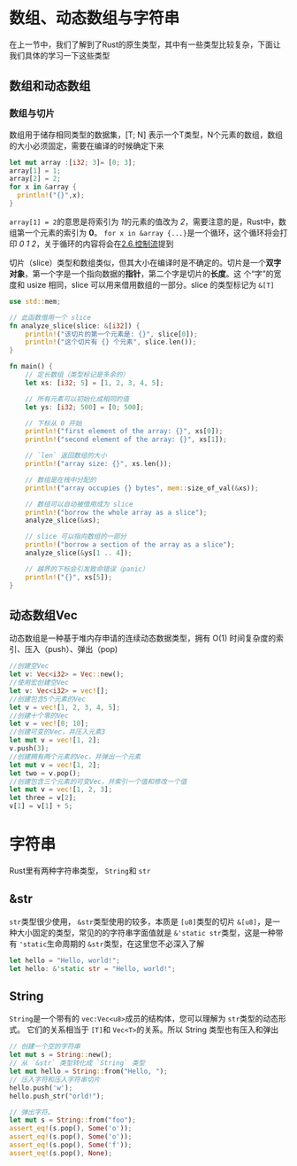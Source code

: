 # 数组、动态数组与字符串


在上一节中，我们了解到了Rust的原生类型，其中有一些类型比较复杂，下面让我们具体的学习一下这些类型

## 数组和动态数组

### 数组与切片

数组用于储存相同类型的数据集，[T; N] 表示一个T类型，N个元素的数组，数组的大小必须固定，需要在编译的时候确定下来

 ```rust
 let mut array :[i32; 3]= [0; 3];
 array[1] = 1;
 array[2] = 2;
 for x in &array {
   println!("{}",x);
 } 
 ```

`array[1] = 2`的意思是将索引为 *1*的元素的值改为 *2*，需要注意的是，Rust中，数组第一个元素的索引为 **0**。 `for x in &array {...}`是一个循环，这个循环将会打印 *0 1 2*，关于循环的内容将会在[2.6.控制流](Rust/src/02/06.md)提到

切片（slice）类型和数组类似，但其大小在编译时是不确定的。切片是一个**双字对象**，第一个字是一个指向数据的**指针**，第二个字是切片的**长度**。这 个“字”的宽度和 usize 相同，slice 可以用来借用数组的一部分。slice 的类型标记为 `&[T]`

 ```rust
 use std::mem;
 
 // 此函数借用一个 slice
 fn analyze_slice(slice: &[i32]) {
     println!("该切片的第一个元素是: {}", slice[0]);
     println!("这个切片有 {} 个元素", slice.len());
 }
 
 fn main() {
     // 定长数组（类型标记是多余的）
     let xs: [i32; 5] = [1, 2, 3, 4, 5];
 
     // 所有元素可以初始化成相同的值
     let ys: [i32; 500] = [0; 500];
 
     // 下标从 0 开始
     println!("first element of the array: {}", xs[0]);
     println!("second element of the array: {}", xs[1]);
 
     // `len` 返回数组的大小
     println!("array size: {}", xs.len());
 
     // 数组是在栈中分配的
     println!("array occupies {} bytes", mem::size_of_val(&xs));
 
     // 数组可以自动被借用成为 slice
     println!("borrow the whole array as a slice");
     analyze_slice(&xs);
 
     // slice 可以指向数组的一部分
     println!("borrow a section of the array as a slice");
     analyze_slice(&ys[1 .. 4]);
 
     // 越界的下标会引发致命错误（panic）
     println!("{}", xs[5]);
 }
 
 ```


## 动态数组Vec

动态数组是一种基于堆内存申请的连续动态数据类型，拥有 O(1) 时间复杂度的索引、压入（push）、弹出（pop)

 ```rust
 //创建空Vec
 let v: Vec<i32> = Vec::new();
 //使用宏创建空Vec
 let v: Vec<i32> = vec![];
 //创建包含5个元素的Vec
 let v = vec![1, 2, 3, 4, 5];
 //创建十个零的Vec
 let v = vec![0; 10];
 //创建可变的Vec，并压入元素3
 let mut v = vec![1, 2];
 v.push(3);
 //创建拥有两个元素的Vec，并弹出一个元素
 let mut v = vec![1, 2];
 let two = v.pop();
 //创建包含三个元素的可变Vec，并索引一个值和修改一个值
 let mut v = vec![1, 2, 3];
 let three = v[2];
 v[1] = v[1] + 5;
 ```


# 字符串

Rust里有两种字符串类型， `String`和 `str`

## &str

`str`类型很少使用， `&str`类型使用的较多，本质是 `[u8]`类型的切片 `&[u8]`，是一种大小固定的类型，常见的的字符串字面值就是 `&'static str`类型，这是一种带有 `'static`生命周期的 `&str`类型，在这里您不必深入了解

 ```rust
 let hello = "Hello, world!";
 let hello: &'static str = "Hello, world!";
 ```


## String

`String`是一个带有的 `vec:Vec<u8>`成员的结构体，您可以理解为 `str`类型的动态形式。 它们的关系相当于 `[T]`和 `Vec<T>`的关系。所以 String 类型也有压入和弹出

 ```rust
 // 创建一个空的字符串
 let mut s = String::new();
 // 从 `&str` 类型转化成 `String` 类型
 let mut hello = String::from("Hello, ");
 // 压入字符和压入字符串切片
 hello.push('w');
 hello.push_str("orld!");
 
 // 弹出字符。
 let mut s = String::from("foo");
 assert_eq!(s.pop(), Some('o'));
 assert_eq!(s.pop(), Some('o'));
 assert_eq!(s.pop(), Some('f'));
 assert_eq!(s.pop(), None);
 ```